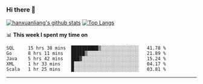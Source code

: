 ### Hi there 👋

<!--
**hanxuanliang/hanxuanliang** is a ✨ _special_ ✨ repository because its `README.md` (this file) appears on your GitHub profile.

Here are some ideas to get you started:

- 🔭 I’m currently working on ...
- 🌱 I’m currently learning ...
- 👯 I’m looking to collaborate on ...
- 🤔 I’m looking for help with ...
- 💬 Ask me about ...
- 📫 How to reach me: ...
- 😄 Pronouns: ...
- ⚡ Fun fact: ...
-->
[![hanxuanliang's github stats](https://github-readme-stats.vercel.app/api?username=hanxuanliang&count_private=true&show_icons=true)](https://github.com/anuraghazra/github-readme-stats)
[![Top Langs](https://github-readme-stats.vercel.app/api/top-langs/?username=hanxuanliang&layout=compact)](https://github.com/anuraghazra/github-readme-stats)

📊 **This week I spent my time on**
<!--START_SECTION:waka-->
```text
SQL     15 hrs 38 mins  ██████████▒░░░░░░░░░░░░░░   41.78 % 
Go      8 hrs 11 mins   █████▒░░░░░░░░░░░░░░░░░░░   21.89 % 
Java    5 hrs 42 mins   ███▓░░░░░░░░░░░░░░░░░░░░░   15.24 % 
XML     1 hr 33 mins    █░░░░░░░░░░░░░░░░░░░░░░░░   04.17 % 
Scala   1 hr 25 mins    █░░░░░░░░░░░░░░░░░░░░░░░░   03.81 % 
```
<!--END_SECTION:waka-->

***